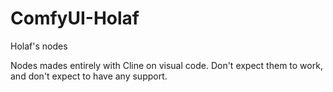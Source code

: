 # ComfyUI-Holaf
Holaf's nodes

Nodes mades entirely with Cline on visual code.
Don't expect them to work, and don't expect to have any support.
